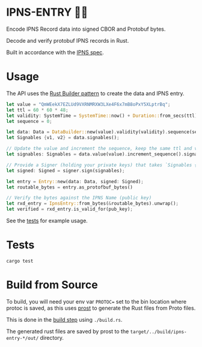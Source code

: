 # IPNS-ENTRY 📍🚪

Encode IPNS Record data into signed CBOR and Protobuf bytes.

Decode and verify protobuf IPNS records in Rust.

Built in accordance with the [IPNS spec](https://specs.ipfs.tech/ipns/ipns-record/).

# Usage

The API uses the [Rust Builder pattern](https://rust-lang.github.io/api-guidelines/type-safety.html?search=#builders-enable-construction-of-complex-values-c-builder) to create the data and IPNS entry.

```rust
let value = "QmWEekX7EZLUd9VXRNMRXW3LXe4F6x7mB8oPxY5XLptrBq";
let ttl = 60 * 60 * 48;
let validity: SystemTime = SystemTime::now() + Duration::from_secs(ttl);
let sequence = 0;

let data: Data = DataBuilder::new(value).validity(validity).sequence(sequence).ttl(ttl).build();
let Signables {v1, v2} = data.signables();

// Update the value and increment the sequence, keep the same ttl and validity
let signables: Signables = data.value(value).increment_sequence().signables();

// Provide a Signer (holding your private keys) that takes `Signables {v1, v2}` and returns `Signed {v1, v2, pub_key}`
let signed: Signed = signer.sign(signables);

let entry = Entry::new(data: Data, signed: Signed);
let routable_bytes = entry.as_protofbuf_bytes()

// Verify the bytes against the IPNS Name (public key)
let rxd_entry = IpnsEntry::from_bytes(&routable_bytes).unwrap();
let verified = rxd_entry.is_valid_for(pub_key);
```

See the [tests](tests/mod.rs) for example usage.

# Tests

`cargo test`

# Build from Source

To build, you will need your env var `PROTOC=` set to the bin location where protoc is saved,
as this uses [prost](https://github.com/tokio-rs/prost) to generate the Rust files from Proto files.

This is done in the [build step](https://doc.rust-lang.org/cargo/reference/build-scripts.html#build-scripts) using `./build.rs`.

The generated rust files are saved by prost to the `target/../build/ipns-entry-*/out/` directory.
